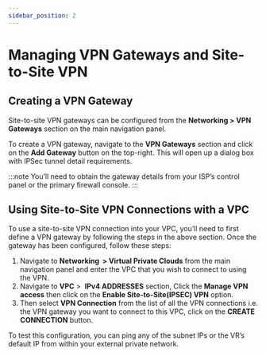 ```yaml
---
sidebar_position: 2
---
```

# Managing VPN Gateways and Site-to-Site VPN

## Creating a VPN Gateway

Site-to-site VPN gateways can be configured from the **Networking > VPN Gateways** section on the main navigation panel.

To create a VPN gateway, navigate to the **VPN Gateways** section and click on the **Add Gateway** button on the top-right. This will open up a dialog box with IPSec tunnel detail requirements.

:::note
	 You’ll need to obtain the gateway details from your ISP’s control panel or the primary firewall console.
 :::

## Using Site-to-Site VPN Connections with a VPC

To use a site-to-site VPN connection into your VPC, you’ll need to first define a VPN gateway by following the steps in the above section. Once the gateway has been configured, follow these steps:

1. Navigate to **Networking  > Virtual Private Clouds** from the main navigation panel and enter the VPC that you wish to connect to using the VPN.
2. Navigate to **VPC** >  **IPv4 ADDRESSES** section, Click the **Manage VPN access** then click on the **Enable Site-to-Site(IPSEC) VPN** option.
3. Then select **VPN Connection** from the list of all the VPN connections i.e. the VPN gateway you want to connect to this VPC, click on the **CREATE CONNECTION** button.

To test this configuration, you can ping any of the subnet IPs or the VR’s default IP from within your external private network.
